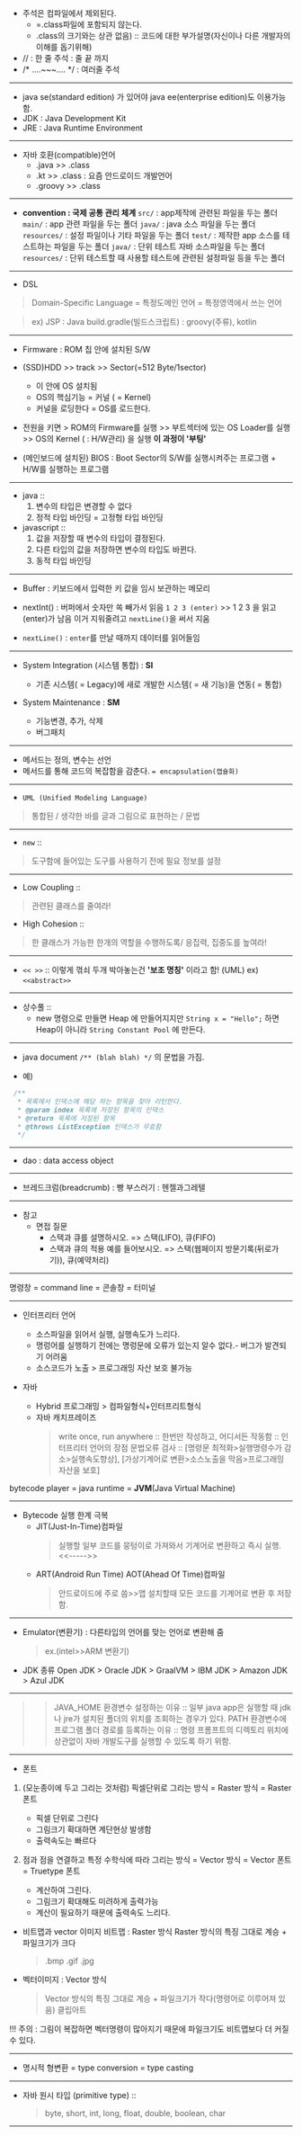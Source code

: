 - 주석은 컴파일에서 제외된다.
    - =.class파일에 포함되지 않는다.
    - .class의 크기와는 상관 없음) :: 코드에 대한 부가설명(자신이나 다른 개발자의 이해를 돕기위해)
- // : 한 줄 주석 : 줄 끝 까지
- /* ....~~~.... */ : 여러줄 주석

---

- java se(standard edition) 가 있어야 java ee(enterprise edition)도 이용가능함.
- JDK : Java Development Kit
- JRE : Java Runtime Environment

---

- 자바 호환(compatible)언어
    - .java >> .class
    - .kt >> .class : 요즘 안드로이드 개발언어
    - .groovy >> .class

---

- **convention : 국제 공통 관리 체계**
    `src/` : app제작에 관련된 파일을 두는 폴더
    `main/` : app 관련 파일을 두는 폴더
    `java/` : java 소스 파일을 두는 폴더
    `resources/` : 설정 파일이나 기타 파일을 두는 폴더
    `test/` : 제작한 app 소스를 테스트하는 파일을 두는 폴더
    `java/` : 단위 테스트 자바 소스파일을 두는 폴더
    `resources/` : 단위 테스트할 때 사용할 테스트에 관련된 설정파일 등을 두는 폴더

---

- DSL
> Domain-Specific Language = 특정도메인 언어 = 특정영역에서 쓰는 언어

> ex)
> JSP : Java
> build.gradle(빌드스크립트) : groovy(주류), kotlin

---

- Firmware : ROM 칩 안에 설치된 S/W

- (SSD)HDD >> track >> Sector(=512 Byte/1sector)
    - 이 안에 OS 설치됨
    - OS의 핵심기능 = 커널 ( = Kernel)
    - 커널을 로딩한다 = OS를 로드한다.
- 전원을 키면 > ROM의 Firmware를 실행 >> 부트섹터에 있는 OS Loader를 실행 >> OS의 Kernel ( : H/W관리) 을 실행
**이 과정이 '부팅'**

- (메인보드에 설치된) BIOS : Boot Sector의 S/W를 실행시켜주는 프로그램 + H/W를 실행하는 프로그램

---

- java ::
    1. 변수의 타입은 변경할 수 없다
    2. 정적 타입 바인딩 = 고정형 타입 바인딩
- javascript ::
    1. 값을 저장할 때 변수의 타입이 결정된다.
    2. 다른 타입의 값을 저장하면 변수의 타입도 바뀐다.
    3. 동적 타입 바인딩

---

- Buffer : 키보드에서 입력한 키 값을 임시 보관하는 메모리

- nextInt() : 버퍼에서 숫자만 쏙 빼가서 읽음
`1 2 3 (enter)` >> 1 2 3 을 읽고 (enter)가 남음
이거 지워줄려고 `nextLine()`을 써서 지움
- `nextLine()` : `enter`를 만날 때까지 데이터를 읽어들임

---

- System Integration (시스템 통합) : **SI**
    - 기존 시스템( = Legacy)에 새로 개발한 시스템( = 새 기능)을 연동( = 통합)

- System Maintenance : **SM**
    - 기능변경, 추가, 삭제
    - 버그패치

---

- 메서드는 정의, 변수는 선언
- 메서드를 통해 코드의 복잡함을 감춘다. `= encapsulation(캡슐화)`

---

- `UML (Unified Modeling Language)`
> 통합된 / 생각한 바를 글과 그림으로 표현하는 / 문법    

---

- `new` ::
> 도구함에 들어있는 도구를 사용하기 전에 필요 정보를 설정

---

- Low Coupling ::
> 관련된 클래스를 줄여라!

- High Cohesion ::
> 한 클래스가 가능한 한개의 역할을 수행하도록/ 응집력, 집중도를 높여라!

---

- `<< >>` :: 이렇게 꺾쇠 두개 박아놓는건 **'보조 명칭'** 이라고 함! (UML)
        ex) `<<abstract>>`

---

- 상수풀 ::
    - new 명령으로 만들면 Heap 에 만들어지지만
    `String x = "Hello";` 하면 Heap이 아니라 `String Constant Pool` 에 만든다.

---

- java document
    `/** (blah blah) */`  의 문법을 가짐.

 - 예)
 ```java
  /**
   * 목록에서 인덱스에 해당 하는 항목을 찾아 리턴한다.
   * @param index 목록에 저장된 항목의 인덱스
   * @return 목록에 저장된 항목
   * @throws ListException 인덱스가 무효함
   */
```

---

- dao : data access object

---

- 브레드크럼(breadcrumb) : 빵 부스러기 : 헨젤과그레텔

---

- 참고
    - 면접 질문
        - 스택과 큐를 설명하시오.
            => 스택(LIFO), 큐(FIFO)
        - 스택과 큐의 적용 예를 들어보시오.
            => 스택(웹페이지 방문기록(뒤로가기)), 큐(예약처리)

---

명령창 = command line = 콘솔창 = 터미널

---

- 인터프리터 언어
    - 소스파일을 읽어서 실행, 실행속도가 느리다.
    - 명렁어를 실행하기 전에는 명렁문에 오류가 있는지 알수 없다.- 버그가 발견되기 어려움
    - 소스코드가 노출 > 프로그래밍 자산 보호 불가능

- 자바
    - Hybrid 프로그래밍 > 컴파일형식+인터프리트형식
    - 자바 캐치프레이즈
        > write once, run anywhere :: 한번만 작성하고, 어디서든 작동함 :: 인터프리터 언어의 장점
        > 문법오류 검사 :: [명령문 최적화>실행명령수가 감소>실행속도향상], [가상기계어로 변환>소스노출을 막음>프로그래밍 자산을 보호]

bytecode player = java runtime = **JVM**(Java Virtual Machine)

---
- Bytecode 실행 한계 극복
    - JIT(Just-In-Time)컴파일
        > 실행할 일부 코드를 뭉텅이로 가져와서 기계어로 변환하고 즉시 실행.
    <<----->>
    -  ART(Android Run Time) AOT(Ahead Of Time)컴파일
        > 안드로이드에 주로 씀>>앱 설치할때 모든 코드를 기계어로 변환 후 저장함.

---

- Emulator(변환기) : 다른타입의 언어를 맞는 언어로 변환해 줌
    > ex.(intel>>ARM 변환기)
- JDK 종류
Open JDK > Oracle JDK > GraalVM
         > IBM JDK
         > Amazon JDK
         > Azul JDK

---

>> JAVA_HOME 환경변수 설정하는 이유 ::
>> 일부 java app은 실행할 때 jdk나 jre가 설치된 폴더의 위치를 조회하는 경우가 있다.
>> PATH 환경변수에 프로그램 폴더 경로를 등록하는 이유 ::
>> 명령 프롬프트의 디렉토리 위치에 상관없이 자바 개발도구를 실행할 수 있도록 하기 위함.

---

- 폰트
1. (모눈종이에 두고 그리는 것처럼) 픽셀단위로 그리는 방식
    = Raster 방식
    = Raster 폰트
    - 픽셀 단위로 그린다
    - 그림크기 확대하면 계단현상 발생함
    - 출력속도는 빠르다

2. 점과 점을 연결하고 특정 수학식에 따라 그리는 방식
    = Vector 방식
    = Vector 폰트
    = Truetype 폰트
    - 계산하여 그린다.
    - 그림크기 확대해도 미려하게 출력가능
    - 계산이 필요하기 때문에 출력속도 느리다.

- 비트맵과 vector 이미지
    비트맵 : Raster 방식
    Raster 방식의 특징 그대로 계승 + 파일크기가 크다
    > .bmp .gif .jpg

- 벡터이미지 : Vector 방식
    > Vector 방식의 특징 그대로 계승
    > \+ 파일크기가 작다(명령어로 이루어져 있음)
    > 클립아트

!!! 주의 : 그림이 복잡하면 벡터명령이 많아지기 때문에 파일크기도 비트맵보다 더 커질 수 있다.

---

- 명시적 형변환 = type conversion = type casting

---
- 자바 원시 타입 (primitive type) ::
    > byte, short, int, long, float, double, boolean, char

---
